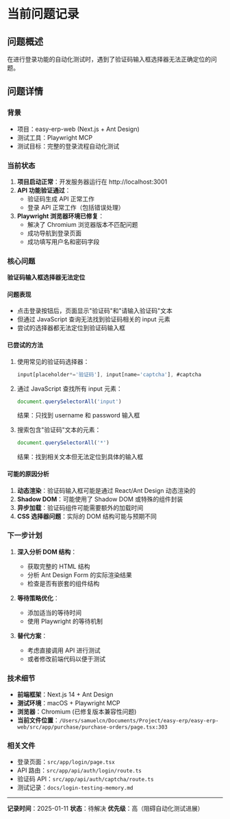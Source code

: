 # 当前问题记录

## 问题概述
在进行登录功能的自动化测试时，遇到了验证码输入框选择器无法正确定位的问题。

## 问题详情

### 背景
- 项目：easy-erp-web (Next.js + Ant Design)
- 测试工具：Playwright MCP
- 测试目标：完整的登录流程自动化测试

### 当前状态
1. **项目启动正常**：开发服务器运行在 http://localhost:3001
2. **API 功能验证通过**：
   - 验证码生成 API 正常工作
   - 登录 API 正常工作（包括错误处理）
3. **Playwright 浏览器环境已修复**：
   - 解决了 Chromium 浏览器版本不匹配问题
   - 成功导航到登录页面
   - 成功填写用户名和密码字段

### 核心问题
**验证码输入框选择器无法定位**

#### 问题表现
- 点击登录按钮后，页面显示"验证码"和"请输入验证码"文本
- 但通过 JavaScript 查询无法找到验证码相关的 input 元素
- 尝试的选择器都无法定位到验证码输入框

#### 已尝试的方法
1. 使用常见的验证码选择器：
   ```javascript
   input[placeholder*='验证码'], input[name='captcha'], #captcha
   ```

2. 通过 JavaScript 查找所有 input 元素：
   ```javascript
   document.querySelectorAll('input')
   ```
   结果：只找到 username 和 password 输入框

3. 搜索包含"验证码"文本的元素：
   ```javascript
   document.querySelectorAll('*')
   ```
   结果：找到相关文本但无法定位到具体的输入框

#### 可能的原因分析
1. **动态渲染**：验证码输入框可能是通过 React/Ant Design 动态渲染的
2. **Shadow DOM**：可能使用了 Shadow DOM 或特殊的组件封装
3. **异步加载**：验证码组件可能需要额外的加载时间
4. **CSS 选择器问题**：实际的 DOM 结构可能与预期不同

### 下一步计划
1. **深入分析 DOM 结构**：
   - 获取完整的 HTML 结构
   - 分析 Ant Design Form 的实际渲染结果
   - 检查是否有嵌套的组件结构

2. **等待策略优化**：
   - 添加适当的等待时间
   - 使用 Playwright 的等待机制

3. **替代方案**：
   - 考虑直接调用 API 进行测试
   - 或者修改前端代码以便于测试

### 技术细节
- **前端框架**：Next.js 14 + Ant Design
- **测试环境**：macOS + Playwright MCP
- **浏览器**：Chromium (已修复版本兼容性问题)
- **当前文件位置**：`/Users/samuelcn/Documents/Project/easy-erp/easy-erp-web/src/app/purchase/purchase-orders/page.tsx:303`

### 相关文件
- 登录页面：`src/app/login/page.tsx`
- API 路由：`src/app/api/auth/login/route.ts`
- 验证码 API：`src/app/api/auth/captcha/route.ts`
- 测试记录：`docs/login-testing-memory.md`

---

**记录时间**：2025-01-11
**状态**：待解决
**优先级**：高（阻碍自动化测试进展）